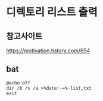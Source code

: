 # 디렉토리 리스트 출력

## 참고사이트 
https://motivation.tistory.com/654

## bat 
```
@echo off
dir /b /s /a >%date:-=%-list.txt
exit
```